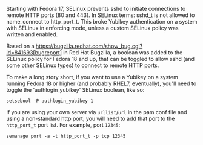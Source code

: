 Starting with Fedora 17, SELinux prevents sshd to initiate connections to remote HTTP ports (80 and 443). In SELinux terms: sshd_t is not allowed to name_connect to http_port_t. This broke Yubikey authentication on a system with SELinux in enforcing mode, unless a custom SELinux policy was written and enabled.

Based on a https://bugzilla.redhat.com/show_bug.cgi?id=841693[bugreport] in Red Hat Bugzilla, a boolean was added to the SELinux policy for Fedora 18 and up, that can be toggled to allow sshd (and some other SELinux types) to connect to remote HTTP ports.

To make a long story short, if you want to use a Yubikey on a system running Fedora 18 or higher (and probably RHEL7, eventually), you'll need to toggle the 'authlogin_yubikey' SELinux boolean, like so:

    setsebool -P authlogin_yubikey 1

If you are using your own server via `urllist`/`url` in the pam conf file and using a non-standard http port, you will need to add that port to the `http_port_t` port list. For example, port `12345`:

    semanage port -a -t http_port_t -p tcp 12345
